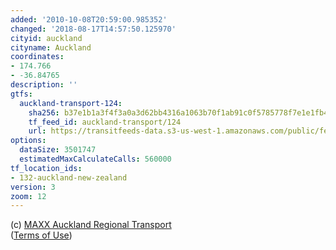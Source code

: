```yaml
---
added: '2010-10-08T20:59:00.985352'
changed: '2018-08-17T14:57:50.125970'
cityid: auckland
cityname: Auckland
coordinates:
- 174.766
- -36.84765
description: ''
gtfs:
  auckland-transport-124:
    sha256: b37e1b1a3f4f3a0a3d62bb4316a1063b70f1ab91c0f5785778f7e1e1fb468bb1
    tf_feed_id: auckland-transport/124
    url: https://transitfeeds-data.s3-us-west-1.amazonaws.com/public/feeds/auckland-transport/124/20180728/gtfs.zip
options:
  dataSize: 3501747
  estimatedMaxCalculateCalls: 560000
tf_location_ids:
- 132-auckland-new-zealand
version: 3
zoom: 12
---
```


(c) [MAXX Auckland Regional Transport](http://www.maxx.co.nz/)  
([Terms of Use](http://www.maxx.co.nz/information/about-maxx/google-transit-feed.html))
